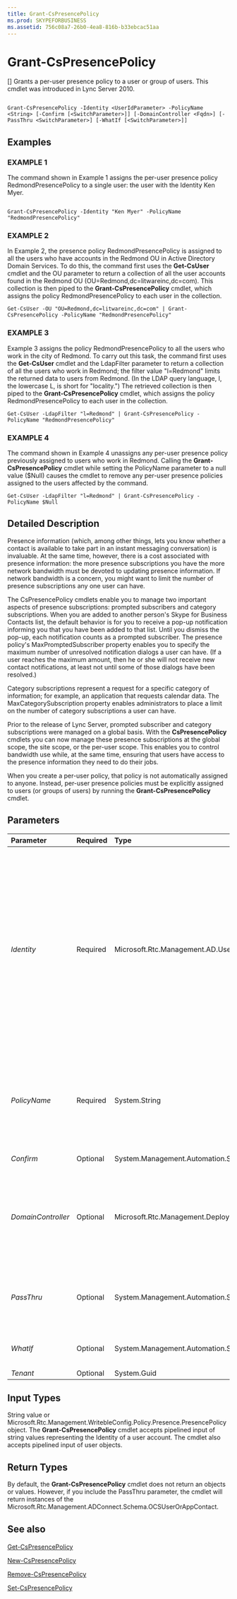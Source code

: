 ```yaml
---
title: Grant-CsPresencePolicy
ms.prod: SKYPEFORBUSINESS
ms.assetid: 756c08a7-26b0-4ea8-816b-b33ebcac51aa
---
```



# Grant-CsPresencePolicy
[]
Grants a per-user presence policy to a user or group of users. This cmdlet was introduced in Lync Server 2010.
  
    
    


```

Grant-CsPresencePolicy -Identity <UserIdParameter> -PolicyName <String> [-Confirm [<SwitchParameter>]] [-DomainController <Fqdn>] [-PassThru <SwitchParameter>] [-WhatIf [<SwitchParameter>]]

```


## Examples


  
    
    

### EXAMPLE 1

The command shown in Example 1 assigns the per-user presence policy RedmondPresencePolicy to a single user: the user with the Identity Ken Myer.
  
    
    

```

Grant-CsPresencePolicy -Identity "Ken Myer" -PolicyName "RedmondPresencePolicy"
```


### EXAMPLE 2

In Example 2, the presence policy RedmondPresencePolicy is assigned to all the users who have accounts in the Redmond OU in Active Directory Domain Services. To do this, the command first uses the **Get-CsUser** cmdlet and the OU parameter to return a collection of all the user accounts found in the Redmond OU (OU=Redmond,dc=litwareinc,dc=com). This collection is then piped to the **Grant-CsPresencePolicy** cmdlet, which assigns the policy RedmondPresencePolicy to each user in the collection.
  
    
    

```
Get-CsUser -OU "OU=Redmond,dc=litwareinc,dc=com" | Grant-CsPresencePolicy -PolicyName "RedmondPresencePolicy"
```


### EXAMPLE 3

Example 3 assigns the policy RedmondPresencePolicy to all the users who work in the city of Redmond. To carry out this task, the command first uses the **Get-CsUser** cmdlet and the LdapFilter parameter to return a collection of all the users who work in Redmond; the filter value "l=Redmond" limits the returned data to users from Redmond. (In the LDAP query language, l, the lowercase L, is short for "locality.") The retrieved collection is then piped to the **Grant-CsPresencePolicy** cmdlet, which assigns the policy RedmondPresencePolicy to each user in the collection.
  
    
    

```
Get-CsUser -LdapFilter "l=Redmond" | Grant-CsPresencePolicy -PolicyName "RedmondPresencePolicy"
```


### EXAMPLE 4

The command shown in Example 4 unassigns any per-user presence policy previously assigned to users who work in Redmond. Calling the **Grant-CsPresencePolicy** cmdlet while setting the PolicyName parameter to a null value ($Null) causes the cmdlet to remove any per-user presence policies assigned to the users affected by the command.
  
    
    

```
Get-CsUser -LdapFilter "l=Redmond" | Grant-CsPresencePolicy -PolicyName $Null
```


## Detailed Description

Presence information (which, among other things, lets you know whether a contact is available to take part in an instant messaging conversation) is invaluable. At the same time, however, there is a cost associated with presence information: the more presence subscriptions you have the more network bandwidth must be devoted to updating presence information. If network bandwidth is a concern, you might want to limit the number of presence subscriptions any one user can have.
  
    
    
The CsPresencePolicy cmdlets enable you to manage two important aspects of presence subscriptions: prompted subscribers and category subscriptions. When you are added to another person's Skype for Business Contacts list, the default behavior is for you to receive a pop-up notification informing you that you have been added to that list. Until you dismiss the pop-up, each notification counts as a prompted subscriber. The presence policy's MaxPromptedSubscriber property enables you to specify the maximum number of unresolved notification dialogs a user can have. (If a user reaches the maximum amount, then he or she will not receive new contact notifications, at least not until some of those dialogs have been resolved.) 
  
    
    
Category subscriptions represent a request for a specific category of information; for example, an application that requests calendar data. The MaxCategorySubscription property enables administrators to place a limit on the number of category subscriptions a user can have.
  
    
    
Prior to the release of Lync Server, prompted subscriber and category subscriptions were managed on a global basis. With the **CsPresencePolicy** cmdlets you can now manage these presence subscriptions at the global scope, the site scope, or the per-user scope. This enables you to control bandwidth use while, at the same time, ensuring that users have access to the presence information they need to do their jobs.
  
    
    
When you create a per-user policy, that policy is not automatically assigned to anyone. Instead, per-user presence policies must be explicitly assigned to users (or groups of users) by running the **Grant-CsPresencePolicy** cmdlet.
  
    
    

## Parameters



|**Parameter**|**Required**|**Type**|**Description**|
|:-----|:-----|:-----|:-----|
| _Identity_ <br/> |Required  <br/> |Microsoft.Rtc.Management.AD.UserIdParameter  <br/> |Indicates the Identity of the user account to be assigned the presence policy. User Identities can be specified using one of four formats: 1) the user's SIP address; 2) the user's user principal name (UPN); 3) the user's domain name and logon name, in the form domain\\logon (for example, litwareinc\\kenmyer); and, 4) the user's Active Directory display name (for example, Ken Myer). User Identities can also be specified by using the user's Active Directory distinguished name.  <br/> In addition, you can use the asterisk (*) wildcard character when using the Display Name as the user Identity. For example, the Identity "* Smith" returns all the users with display name that ends with the string value "Smith".  <br/> |
| _PolicyName_ <br/> |Required  <br/> |System.String  <br/> |Identity of the per-user policy to be assigned; for example:  <br/>  `-PolicyName "RedmondPresencePolicy"` <br/> The PolicyName is the Identity of the policy minus the "tag:" prefix. For example, a policy with the Identity "tag:NorthAmericaPresencePolicy" has a PolicyName equal to "NorthAmericaPresencePolicy".  <br/> |
| _Confirm_ <br/> |Optional  <br/> |System.Management.Automation.SwitchParameter  <br/> |Prompts you for confirmation before executing the command.  <br/> |
| _DomainController_ <br/> |Optional  <br/> |Microsoft.Rtc.Management.Deploy.Fqdn  <br/> |Fully qualified name of the domain (FQDN) controller to be contacted when assigning the policy. For example:  <br/>  `-DomainController atl-dc-001.litwareinc.com` <br/> If not specified, the **Grant-CsPresencePolicy** cmdlet will contact the nearest available domain controller when assigning the policy. <br/> |
| _PassThru_ <br/> |Optional  <br/> |System.Management.Automation.SwitchParameter  <br/> |Enables you to pass a user object through the pipeline that represents the user being assigned the policy. By default, the **Grant-CsPresencePolicy** cmdlet does not pass objects through the pipeline. <br/> |
| _WhatIf_ <br/> |Optional  <br/> |System.Management.Automation.SwitchParameter  <br/> |Describes what would happen if you executed the command without actually executing the command.  <br/> |
| _Tenant_ <br/> |Optional  <br/> |System.Guid  <br/> |PARAMVALUE: Guid  <br/> |
   

## Input Types

String value or Microsoft.Rtc.Management.WritebleConfig.Policy.Presence.PresencePolicy object. The **Grant-CsPresencePolicy** cmdlet accepts pipelined input of string values representing the Identity of a user account. The cmdlet also accepts pipelined input of user objects.
  
    
    

## Return Types

By default, the **Grant-CsPresencePolicy** cmdlet does not return an objects or values. However, if you include the PassThru parameter, the cmdlet will return instances of the Microsoft.Rtc.Management.ADConnect.Schema.OCSUserOrAppContact.
  
    
    

## See also


#### 


  
    
    
 [Get-CsPresencePolicy](get-cspresencepolicy.md)
  
    
    
 [New-CsPresencePolicy](new-cspresencepolicy.md)
  
    
    
 [Remove-CsPresencePolicy](remove-cspresencepolicy.md)
  
    
    
 [Set-CsPresencePolicy](set-cspresencepolicy.md)
